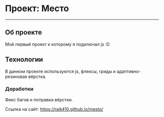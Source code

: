 # Проект: Место
-----
## Об проекте
Мой первый проект к которому я подключал js :D

## Технологии
В данном проекте используются js, флексы, гриды и адаптивно-резиновая вёрстка.

### Доработки
Фикс багов и поправка вёрстки.

Ссылка на сайт: https://raik410.github.io/mesto/
